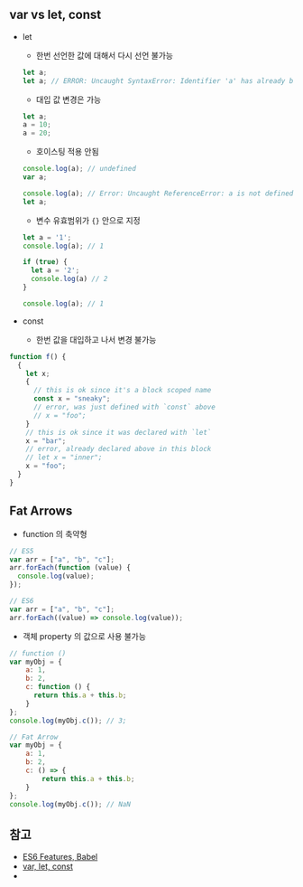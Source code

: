 ## var vs let, const
- let
  - 한번 선언한 값에 대해서 다시 선언 불가능

  ```js
  let a;
  let a; // ERROR: Uncaught SyntaxError: Identifier 'a' has already been declared
  ```

  - 대입 값 변경은 가능

  ```js
  let a;
  a = 10;
  a = 20;
  ```

  - 호이스팅 적용 안됨

  ```js
  console.log(a); // undefined
  var a;

  console.log(a); // Error: Uncaught ReferenceError: a is not defined
  let a;
  ```

  - 변수 유효범위가 `{}` 안으로 지정

  ```js
  let a = '1';
  console.log(a); // 1

  if (true) {
    let a = '2';
    console.log(a) // 2
  }

  console.log(a); // 1
  ```

- const
  - 한번 값을 대입하고 나서 변경 불가능

```js
function f() {
  {
    let x;
    {
      // this is ok since it's a block scoped name
      const x = "sneaky";
      // error, was just defined with `const` above
      // x = "foo";
    }
    // this is ok since it was declared with `let`
    x = "bar";
    // error, already declared above in this block
    // let x = "inner";
    x = "foo";
  }
}
```

## Fat Arrows
- function 의 축약형

```js
// ES5
var arr = ["a", "b", "c"];
arr.forEach(function (value) {
  console.log(value);
});

// ES6
var arr = ["a", "b", "c"];
arr.forEach((value) => console.log(value));
```

- 객체 property 의 값으로 사용 불가능

```js
// function ()
var myObj = {
    a: 1,
    b: 2,
    c: function () {
      return this.a + this.b;
    }
};
console.log(myObj.c()); // 3;

// Fat Arrow
var myObj = {
    a: 1,
    b: 2,
    c: () => {
        return this.a + this.b;
    }
};
console.log(myObj.c()); // NaN
```

## 

## 참고
- [ES6 Features, Babel](https://babeljs.io/learn-es2015/#ecmascript-2015-features-symbols)
- [var, let, const](http://blog.nekoromancer.kr/2016/01/26/es6-var-let-%EA%B7%B8%EB%A6%AC%EA%B3%A0-const/)
-
